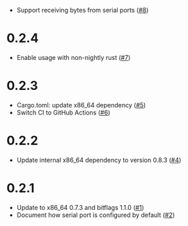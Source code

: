 - Support receiving bytes from serial ports ([#8](https://github.com/rust-osdev/uart_16550/pull/8))

# 0.2.4

- Enable usage with non-nightly rust ([#7](https://github.com/rust-osdev/uart_16550/pull/7))

# 0.2.3

- Cargo.toml: update x86_64 dependency ([#5](https://github.com/rust-osdev/uart_16550/pull/5))
- Switch CI to GitHub Actions ([#6](https://github.com/rust-osdev/uart_16550/pull/6))

# 0.2.2

- Update internal x86_64 dependency to version 0.8.3 ([#4](https://github.com/rust-osdev/uart_16550/pull/4))

# 0.2.1

- Update to x86_64 0.7.3 and bitflags 1.1.0 ([#1](https://github.com/rust-osdev/uart_16550/pull/1))
- Document how serial port is configured by default ([#2](https://github.com/rust-osdev/uart_16550/pull/1))
